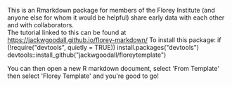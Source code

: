 This is an Rmarkdown package for members of the Florey Institute (and anyone else for whom it would be helpful) share early data with each other and with collaborators.  
The tutorial linked to this can be found at https://jackwgoodall.github.io/florey-markdown/
To install this package: 
if (!require("devtools", quietly = TRUE))
    install.packages("devtools")
devtools::install_github("jackwgoodall/floreytemplate")

You can then open a new R markdown document, select 'From Template' then select 'Florey Template' and you're good to go!
